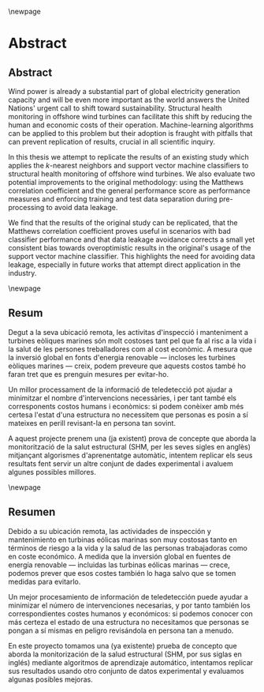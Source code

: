 \newpage
# Abstract
## Abstract
Wind power is already a substantial part of global electricity generation capacity and will be even more important as the world answers the United Nations' urgent call to shift toward sustainability. Structural health monitoring in offshore wind turbines can facilitate this shift by reducing the human and economic costs of their operation. Machine-learning algorithms can be applied to this problem but their adoption is fraught with pitfalls that can prevent replication of results, crucial in all scientific inquiry.

In this thesis we attempt to replicate the results of an existing study which applies the _k_-nearest neighbors and support vector machine classifiers to structural health monitoring of offshore wind turbines. We also evaluate two potential improvements to the original methodology: using the Matthews correlation coefficient and the general performance score as performance measures and enforcing training and test data separation during pre-processing to avoid data leakage.

We find that the results of the original study can be replicated, that the Matthews correlation coefficient proves useful in scenarios with bad classifier performance and that data leakage avoidance corrects a small yet consistent bias towards overoptimistic results in the original's usage of the support vector machine classifier. This highlights the need for avoiding data leakage, especially in future works that attempt direct application in the industry.

\newpage
## Resum
Degut a la seva ubicació remota, les activitas d'inspecció i manteniment a turbines eòliques marines són molt costoses tant pel que fa al risc a la vida i la salut de les persones treballadores com al cost econòmic. A mesura que la inversió global en fonts d'energia renovable — incloses les turbines eòliques marines — creix, podem preveure que aquests costos també ho faran tret que es prenguin mesures per evitar-ho.

Un millor processament de la informació de teledetecció pot ajudar a minimitzar el nombre d'intervencions necessàries, i per tant també els corresponents costos humans i econòmics: si podem conèixer amb més certesa l'estat d'una estructura no necessitem que personas es posin a sí mateixes en perill revisant-la en persona tan sovint.

A aquest projecte prenem una (ja existent) prova de concepte que aborda la monitorització de la salut estructural (SHM, per les seves sigles en anglès) mitjançant algorismes d'aprenentatge automàtic, intentem replicar els seus resultats fent servir un altre conjunt de dades experimental i avaluem algunes possibles millores.

\newpage
## Resumen
Debido a su ubicación remota, las actividades de inspección y mantenimiento en turbinas eólicas marinas son muy costosas tanto en términos de riesgo a la vida y la salud de las personas trabajadoras como en coste económico. A medida que la inversión global en fuentes de energía renovable — incluidas las turbinas eólicas marinas — crece, podemos prever que esos costes también lo haga salvo que se tomen medidas para evitarlo.

Un mejor procesamiento de información de teledetección puede ayudar a minimizar el número de intervenciones necesarias, y por tanto también los correspondientes costes humanos y económicos: si podemos conocer con más certeza el estado de una estructura no necesitamos que personas se pongan a sí mismas en peligro revisándola en persona tan a menudo.

En este proyecto tomamos una (ya existente) prueba de concepto que aborda la monitorización de la salud estructural (SHM, por sus siglas en inglés) mediante algoritmos de aprendizaje automático, intentamos replicar sus resultados usando otro conjunto de datos experimental y evaluamos algunas posibles mejoras.
